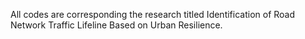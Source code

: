 All codes are corresponding the research titled Identification of Road Network Traffic Lifeline Based on Urban Resilience.
